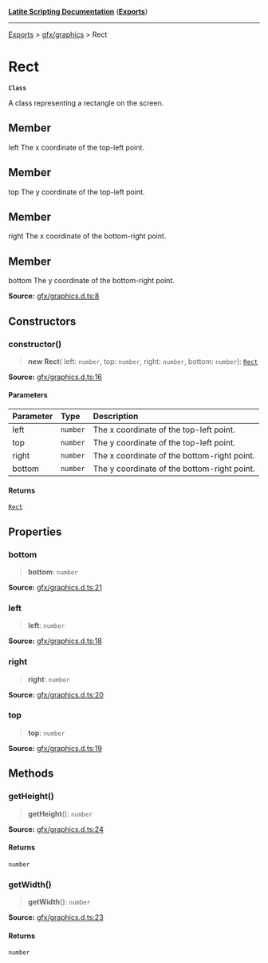 [**Latite Scripting Documentation**](../../README.md) ([**Exports**](../../exports.md))

---

[Exports](../../exports.md) > [gfx/graphics](../index.md) > Rect

# Rect

**`Class`**

A class representing a rectangle on the screen.

## Member

left The x coordinate of the top-left point.

## Member

top The y coordinate of the top-left point.

## Member

right The x coordinate of the bottom-right point.

## Member

bottom The y coordinate of the bottom-right point.

**Source:** [gfx/graphics.d.ts:8](https://github.com/LatiteScripting/latitescripting.github.io/blob/03ce161/definitions/gfx/graphics.d.ts#L8)

## Constructors

### constructor()

> **new Rect**(
> left: `number`,
> top: `number`,
> right: `number`,
> bottom: `number`): [`Rect`](class.Rect.md)

**Source:** [gfx/graphics.d.ts:16](https://github.com/LatiteScripting/latitescripting.github.io/blob/03ce161/definitions/gfx/graphics.d.ts#L16)

#### Parameters

| Parameter | Type     | Description                                 |
| :-------- | :------- | :------------------------------------------ |
| left      | `number` | The x coordinate of the top-left point.     |
| top       | `number` | The y coordinate of the top-left point.     |
| right     | `number` | The x coordinate of the bottom-right point. |
| bottom    | `number` | The y coordinate of the bottom-right point. |

#### Returns

[`Rect`](class.Rect.md)

## Properties

### bottom

> **bottom**: `number`

**Source:** [gfx/graphics.d.ts:21](https://github.com/LatiteScripting/latitescripting.github.io/blob/03ce161/definitions/gfx/graphics.d.ts#L21)

### left

> **left**: `number`

**Source:** [gfx/graphics.d.ts:18](https://github.com/LatiteScripting/latitescripting.github.io/blob/03ce161/definitions/gfx/graphics.d.ts#L18)

### right

> **right**: `number`

**Source:** [gfx/graphics.d.ts:20](https://github.com/LatiteScripting/latitescripting.github.io/blob/03ce161/definitions/gfx/graphics.d.ts#L20)

### top

> **top**: `number`

**Source:** [gfx/graphics.d.ts:19](https://github.com/LatiteScripting/latitescripting.github.io/blob/03ce161/definitions/gfx/graphics.d.ts#L19)

## Methods

### getHeight()

> **getHeight**(): `number`

**Source:** [gfx/graphics.d.ts:24](https://github.com/LatiteScripting/latitescripting.github.io/blob/03ce161/definitions/gfx/graphics.d.ts#L24)

#### Returns

`number`

### getWidth()

> **getWidth**(): `number`

**Source:** [gfx/graphics.d.ts:23](https://github.com/LatiteScripting/latitescripting.github.io/blob/03ce161/definitions/gfx/graphics.d.ts#L23)

#### Returns

`number`
